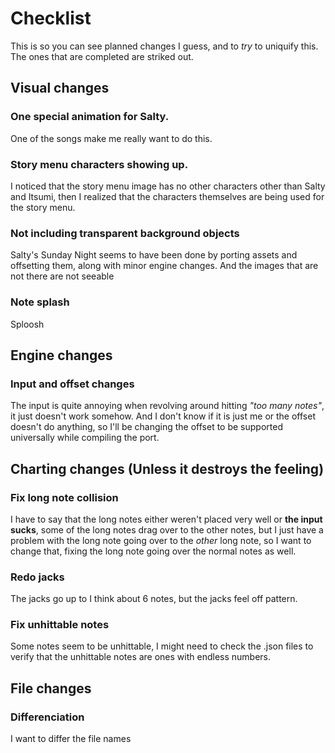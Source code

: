# Checklist
This is so you can see planned changes I guess, and to *try* to uniquify this.
The ones that are completed are striked out.

## Visual changes
### One special animation for Salty.
One of the songs make me really want to do this.
### Story menu characters showing up.
I noticed that the story menu image has no other characters other than Salty and Itsumi, then I realized that the characters themselves are being used for the story menu.
### Not including transparent background objects
Salty's Sunday Night seems to have been done by porting assets and offsetting them, along with minor engine changes. And the images that are not there are not seeable
### Note splash
Sploosh
## Engine changes
### Input and offset changes
The input is quite annoying when revolving around hitting *"too many notes"*, it just doesn't work somehow. And I don't know if it is just me or the offset doesn't do anything, so I'll be changing the offset to be supported universally while compiling the port.
## Charting changes (Unless it destroys the feeling)
### Fix long note collision
I have to say that the long notes either weren't placed very well or **the input sucks**, some of the long notes drag over to the other notes, but I just have a problem with the long note going over to the *other* long note, so I want to change that, fixing the long note going over the normal notes as well.
### Redo jacks
The jacks go up to I think about 6 notes, but the jacks feel off pattern.
### Fix unhittable notes
Some notes seem to be unhittable, I might need to check the .json files to verify that the unhittable notes are ones with endless numbers.
## File changes
### Differenciation
I want to differ the file names